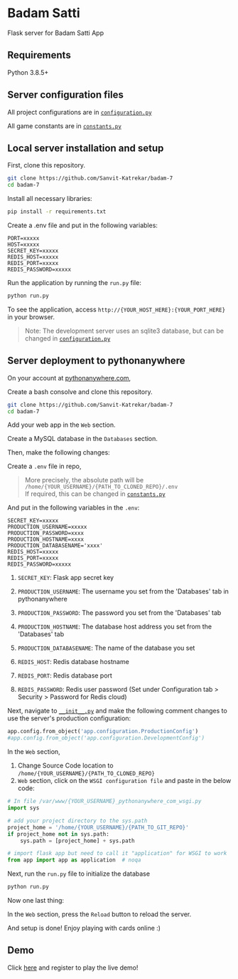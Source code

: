 # Badam Satti
Flask server for Badam Satti App

## Requirements

Python 3.8.5+

## Server configuration files

All project configurations are in [`configuration.py`](app/configuration.py)

All game constants are in [`constants.py`](app/constants.py)


## Local server installation and setup

First, clone this repository.
```bash
git clone https://github.com/Sanvit-Katrekar/badam-7
cd badam-7
```

Install all necessary libraries:

```bash
pip install -r requirements.txt
```

Create a .env file and put in the following variables:
```env
PORT=xxxxx
HOST=xxxxx
SECRET_KEY=xxxxx
REDIS_HOST=xxxxx
REDIS_PORT=xxxxx
REDIS_PASSWORD=xxxxx
```
Run the application by running the `run.py` file:

```bash
python run.py
```
To see the application, access `http://{YOUR_HOST_HERE}:{YOUR_PORT_HERE}` in your browser.

> Note: The development server uses an sqlite3 database, but can be changed in [`configuration.py`](app/configuration.py)

## Server deployment to pythonanywhere

On your account at [pythonanywhere.com](pythonanywhere.com), 

Create a bash consolve and clone this repository.
```bash
git clone https://github.com/Sanvit-Katrekar/badam-7
cd badam-7
```

Add your web app in the `Web` section.

Create a MySQL database in the `Databases` section.

Then, make the following changes:

Create a `.env` file in repo,
> More precisely, the absolute path will be `/home/{YOUR_USERNAME}/{PATH_TO_CLONED_REPO}/.env`  
If required, this can be changed in [`constants.py`](app/constants.py)

And put in the following variables in the `.env`:
```env
SECRET_KEY=xxxxx
PRODUCTION_USERNAME=xxxxx
PRODUCTION_PASSWORD=xxxx
PRODUCTION_HOSTNAME=xxxx
PRODUCTION_DATABASENAME='xxxx'
REDIS_HOST=xxxxx
REDIS_PORT=xxxxx
REDIS_PASSWORD=xxxxx
```
1. `SECRET_KEY`: Flask app secret key

2. `PRODUCTION_USERNAME`: The username you set from the 'Databases' tab in pythonanywhere

3. `PRODUCTION_PASSWORD`: The password you set from the 'Databases' tab

4. `PRODUCTION_HOSTNAME`: The database host address you set from the 'Databases' tab

5. `PRODUCTION_DATABASENAME`: The name of the database you set

6. `REDIS_HOST`: Redis database hostname

7. `REDIS_PORT`: Redis database port

8. `REDIS_PASSWORD`: Redis user password (Set under Configuration tab > Security > Password for Redis cloud)

Next, navigate to [`__init__.py`](app/__init__.py) and make the following comment changes to use the server's production configuration:

```python
app.config.from_object('app.configuration.ProductionConfig')
#app.config.from_object('app.configuration.DevelopmentConfig')
```

In the `Web` section, 

1. Change Source Code location to `/home/{YOUR_USERNAME}/{PATH_TO_CLONED_REPO}`
2. `Web` section, click on the `WSGI configuration file` and paste in the below code:

```python
# In file /var/www/{YOUR_USERNAME}_pythonanywhere_com_wsgi.py
import sys

# add your project directory to the sys.path
project_home = '/home/{YOUR_USERNAME}/{PATH_TO_GIT_REPO}'
if project_home not in sys.path:
    sys.path = [project_home] + sys.path

# import flask app but need to call it "application" for WSGI to work
from app import app as application  # noqa
```

Next, run the `run.py` file to initialize the database
```bash
python run.py
```

Now one last thing:

In the `Web` section, press the `Reload` button to reload the server.

And setup is done! 
Enjoy playing with cards online :)

## Demo
Click [here](http://badam7.pythonanywhere.com/) and register to play the live demo!